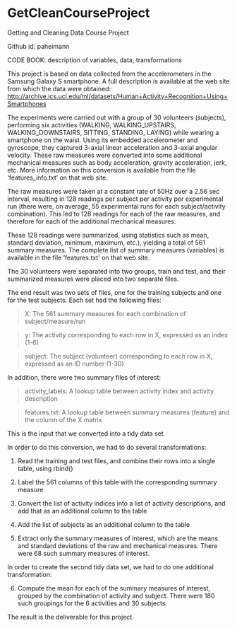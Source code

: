 GetCleanCourseProject
=====================

Getting and Cleaning Data Course Project

Github id: paheimann

CODE BOOK: description of variables, data, transformations

This project is based on data collected from the accelerometers in the Samsung Galaxy S smartphone. A full description is available at the web site from which the data were obtained:
 http://archive.ics.uci.edu/ml/datasets/Human+Activity+Recognition+Using+Smartphones

The experiments were carried out with a group of 30 volunteers (subjects), performing six activities (WALKING, WALKING_UPSTAIRS, WALKING_DOWNSTAIRS, SITTING, STANDING, LAYING) while wearing a smartphone on the waist. Using its embedded accelerometer and gyroscope, they captured 3-axial linear acceleration and 3-axial angular velocity.  These raw measures were converted into some additional mechanical measures such as body acceleration, gravity acceleration, jerk, etc.  More information on this conversion is available from the file ‘features_info.txt’ on that web site.

The raw measures were taken at a constant rate of 50Hz over a 2.56 sec interval, resulting in 128 readings per subject per activity per experimental run (there were, on average, 55 experimental runs for each subject/activity combination).  This led to 128 readings for each of the raw measures, and therefore for each of the additional mechanical measures.

These 128 readings were summarized, using statistics such as mean, standard deviation, minimum, maximum, etc.), yielding a total of 561 summary measures.  The complete list of summary measures (variables) is available in the file ’features.txt' on that web site.

The 30 volunteers were separated into two groups, train and test, and their summarized measures were placed into two separate files.

The end result was two sets of files, one for the training subjects and one for the test subjects.  Each set had the following files:
> X: The 561 summary measures for each combination of subject/measure/run

> y: The activity corresponding to each row in X, expressed as an index (1-6)

> subject: The subject (volunteer) corresponding to each row in X, expressed as an ID number (1-30)


In addition, there were two summary files of interest:
> activity_labels: A lookup table between activity index and activity description

> features.txt: A lookup table between summary measures (feature) and the column of the X matrix

This is the input that we converted into a tidy data set.

In order to do this conversion, we had to do several transformations:

1. Read the training and test files, and combine their rows into a single table, using rbind()

2. Label the 561 columns of this table with the corresponding summary measure
 
3. Convert the list of activity indices into a list of activity descriptions, and add that as an additional column to the table

4. Add the list of subjects as an additional column to the table

5. Extract only the summary measures of interest, which are the means and standard deviations of the raw and mechanical measures.  There were 68 such summary measures of interest.

In order to create the second tidy data set, we had to do one additional transformation:

6. Compute the mean for each of the summary measures of interest, grouped by the combination of activity and subject.  There were 180 such groupings for the 6 activities and 30 subjects.


The result is the deliverable for this project.

